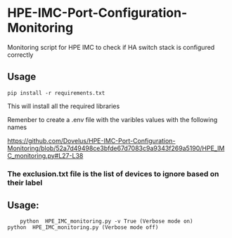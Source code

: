 # HPE-IMC-Port-Configuration-Monitoring

Monitoring script for HPE IMC to check if HA switch stack is configured correctly

## Usage

    pip install -r requirements.txt

This will install all the required libraries

Remenber to create a .env file with the varibles values with the following names

https://github.com/Dovelus/HPE-IMC-Port-Configuration-Monitoring/blob/52a7d49498ce3bfde67d7083c9a9343f269a5190/HPE_IMC_monitoring.py#L27-L38

### The exclusion.txt file is the list of devices to ignore based on their label



## Usage:
        python  HPE_IMC_monitoring.py -v True (Verbose mode on)
	python  HPE_IMC_monitoring.py (Verbose mode off)
